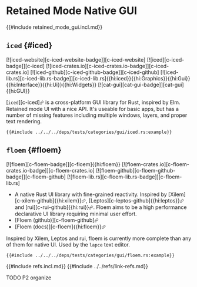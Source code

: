 # Retained Mode Native GUI

{{#include retained_mode_gui.incl.md}}

## `iced` {#iced}

[![iced-website][c-iced-website-badge]][c-iced-website] [![iced][c-iced-badge]][c-iced] [![iced-crates.io][c-iced-crates.io-badge]][c-iced-crates.io] [![iced-github][c-iced-github-badge]][c-iced-github] [![iced-lib.rs][c-iced-lib.rs-badge]][c-iced-lib.rs]{{hi:iced}}{{hi:Graphics}}{{hi:Gui}}{{hi:Interface}}{{hi:Ui}}{{hi:Widgets}} [![cat-gui][cat-gui-badge]][cat-gui]{{hi:GUI}}

[`iced`][c-iced]⮳ is a cross-platform GUI library for Rust, inspired by Elm. Retained mode UI with a nice API. It's useable for basic apps, but has a number of missing features including multiple windows, layers, and proper text rendering.

```rust,editable
{{#include ../../../deps/tests/categories/gui/iced.rs:example}}
```

## `floem` {#floem}

[![floem][c-floem-badge]][c-floem]{{hi:floem}}
[![floem-crates.io][c-floem-crates.io-badge]][c-floem-crates.io]
[![floem-github][c-floem-github-badge]][c-floem-github]
[![floem-lib.rs][c-floem-lib.rs-badge]][c-floem-lib.rs]

- A native Rust UI library with fine-grained reactivity. Inspired by [Xilem][c-xilem-github]{{hi:xilem}}⮳, [Leptos][c-leptos-github]{{hi:leptos}}⮳ and [rui][c-rui-github]{{hi:rui}}⮳. Floem aims to be a high performance declarative UI library requiring minimal user effort.
- [Floem (github)][c-floem-github]⮳
- [Floem (docs)][c-floem]{{hi:floem}}⮳

Inspired by Xilem, Leptos and rui, floem is currently more complete than any of them for native UI. Used by the `lapce` text editor.

```rust,editable
{{#include ../../../deps/tests/categories/gui/floem.rs:example}}
```

{{#include refs.incl.md}}
{{#include ../../refs/link-refs.md}}

<div class="hidden">
TODO P2 organize
</div>
